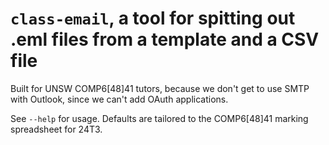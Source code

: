 # `class-email`, a tool for spitting out .eml files from a template and a CSV file

Built for UNSW COMP6[48]41 tutors, because we don't get to use SMTP with Outlook, since we can't add OAuth applications.

See `--help` for usage. Defaults are tailored to the COMP6[48]41 marking spreadsheet for 24T3.